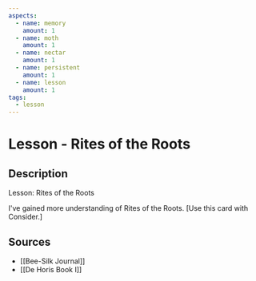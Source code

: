 ```yaml
---
aspects: 
  - name: memory
    amount: 1
  - name: moth
    amount: 1
  - name: nectar
    amount: 1
  - name: persistent
    amount: 1
  - name: lesson
    amount: 1
tags:
  - lesson
---
```


# Lesson - Rites of the Roots

## Description
Lesson: Rites of the Roots

I've gained more understanding of Rites of the Roots. [Use this card with Consider.]
## Sources
- [[Bee-Silk Journal]]
- [[De Horis Book I]]